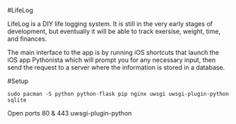 #LifeLog

LifeLog is a DIY life logging system. It is still in the very early stages of
development, but eventually it will be able to track exersise, weight, time, and
finances.

The main interface to the app is by running iOS shortcuts that launch the iOS
app Pythonista which will prompt you for any necessary input, then send the
request to a server where the information is stored in a database.

#Setup

    sudo pacman -S python python-flask pip nginx uwsgi uwsgi-plugin-python sqlite

Open ports 80 & 443
uwsgi-plugin-python
